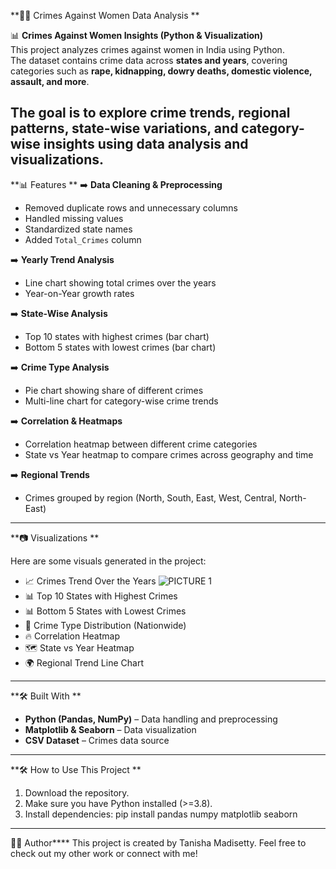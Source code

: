 **👩‍🦰 Crimes Against Women Data Analysis  **

📊 **Crimes Against Women Insights (Python & Visualization)**  
This project analyzes crimes against women in India using Python.  
The dataset contains crime data across **states and years**, covering categories such as **rape, kidnapping, dowry deaths, domestic violence, assault, and more**.  

The goal is to explore **crime trends, regional patterns, state-wise variations, and category-wise insights** using data analysis and visualizations.  
---
**📊 Features ** 
➡️ **Data Cleaning & Preprocessing**  
- Removed duplicate rows and unnecessary columns  
- Handled missing values  
- Standardized state names  
- Added `Total_Crimes` column  

➡️ **Yearly Trend Analysis**  
- Line chart showing total crimes over the years  
- Year-on-Year growth rates  

➡️ **State-Wise Analysis**  
- Top 10 states with highest crimes (bar chart)  
- Bottom 5 states with lowest crimes (bar chart)  

➡️ **Crime Type Analysis**  
- Pie chart showing share of different crimes  
- Multi-line chart for category-wise crime trends  

➡️ **Correlation & Heatmaps**  
- Correlation heatmap between different crime categories  
- State vs Year heatmap to compare crimes across geography and time  

➡️ **Regional Trends**  
- Crimes grouped by region (North, South, East, West, Central, North-East)  
---
**📷 Visualizations ** 

Here are some visuals generated in the project:  

- 📈 Crimes Trend Over the Years
 ![PICTURE 1](Screenshots/1.jpeg)
- 📊 Top 10 States with Highest Crimes  
- 📊 Bottom 5 States with Lowest Crimes  
- 🥧 Crime Type Distribution (Nationwide)  
- 🔥 Correlation Heatmap  
- 🗺 State vs Year Heatmap  
- 🌍 Regional Trend Line Chart    
---
**🛠️ Built With ** 
- **Python (Pandas, NumPy)** – Data handling and preprocessing  
- **Matplotlib & Seaborn** – Data visualization  
- **CSV Dataset** – Crimes data source  
---
**🛠 How to Use This Project ** 
1. Download the repository.  
2. Make sure you have Python installed (>=3.8).  
3. Install dependencies: pip install pandas numpy matplotlib seaborn
---
**🧑‍💻** Author****
This project is created by Tanisha Madisetty.
Feel free to check out my other work or connect with me!
